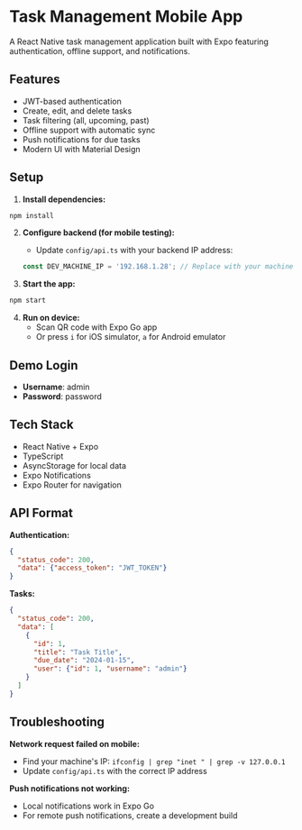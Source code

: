 # Task Management Mobile App

A React Native task management application built with Expo featuring authentication, offline support, and notifications.

## Features

- JWT-based authentication
- Create, edit, and delete tasks
- Task filtering (all, upcoming, past)
- Offline support with automatic sync
- Push notifications for due tasks
- Modern UI with Material Design

## Setup

1. **Install dependencies:**
```bash
npm install
```

2. **Configure backend (for mobile testing):**
   - Update `config/api.ts` with your backend IP address:
   ```typescript
   const DEV_MACHINE_IP = '192.168.1.28'; // Replace with your machine's IP
   ```

3. **Start the app:**
```bash
npm start
```

4. **Run on device:**
   - Scan QR code with Expo Go app
   - Or press `i` for iOS simulator, `a` for Android emulator

## Demo Login

- **Username**: admin
- **Password**: password

## Tech Stack

- React Native + Expo
- TypeScript
- AsyncStorage for local data
- Expo Notifications
- Expo Router for navigation

## API Format

**Authentication:**
```json
{
  "status_code": 200,
  "data": {"access_token": "JWT_TOKEN"}
}
```

**Tasks:**
```json
{
  "status_code": 200,
  "data": [
    {
      "id": 1,
      "title": "Task Title",
      "due_date": "2024-01-15",
      "user": {"id": 1, "username": "admin"}
    }
  ]
}
```

## Troubleshooting

**Network request failed on mobile:**
- Find your machine's IP: `ifconfig | grep "inet " | grep -v 127.0.0.1`
- Update `config/api.ts` with the correct IP address

**Push notifications not working:**
- Local notifications work in Expo Go
- For remote push notifications, create a development build